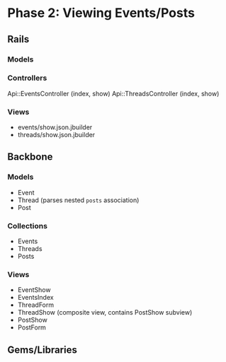 # Phase 2: Viewing Events/Posts

## Rails
### Models

### Controllers
Api::EventsController (index, show)
Api::ThreadsController (index, show)

### Views
* events/show.json.jbuilder
* threads/show.json.jbuilder

## Backbone
### Models
* Event
* Thread (parses nested `posts` association)
* Post

### Collections
* Events
* Threads
* Posts

### Views
* EventShow
* EventsIndex
* ThreadForm
* ThreadShow (composite view, contains PostShow subview)
* PostShow
* PostForm

## Gems/Libraries
